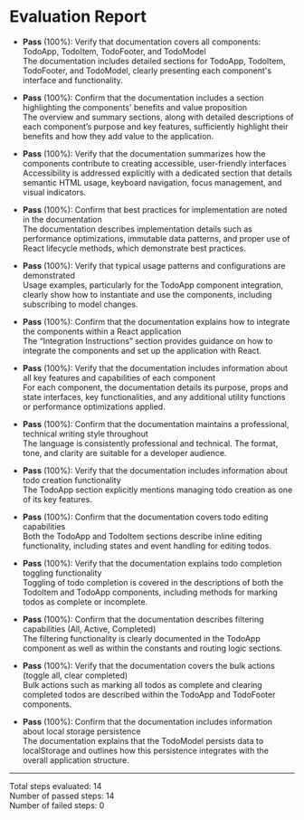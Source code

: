 # Evaluation Report

- **Pass** (100%): Verify that documentation covers all components: TodoApp, TodoItem, TodoFooter, and TodoModel  
  The documentation includes detailed sections for TodoApp, TodoItem, TodoFooter, and TodoModel, clearly presenting each component's interface and functionality.

- **Pass** (100%): Confirm that the documentation includes a section highlighting the components' benefits and value proposition  
  The overview and summary sections, along with detailed descriptions of each component’s purpose and key features, sufficiently highlight their benefits and how they add value to the application.

- **Pass** (100%): Verify that the documentation summarizes how the components contribute to creating accessible, user-friendly interfaces  
  Accessibility is addressed explicitly with a dedicated section that details semantic HTML usage, keyboard navigation, focus management, and visual indicators.

- **Pass** (100%): Confirm that best practices for implementation are noted in the documentation  
  The documentation describes implementation details such as performance optimizations, immutable data patterns, and proper use of React lifecycle methods, which demonstrate best practices.

- **Pass** (100%): Verify that typical usage patterns and configurations are demonstrated  
  Usage examples, particularly for the TodoApp component integration, clearly show how to instantiate and use the components, including subscribing to model changes.

- **Pass** (100%): Confirm that the documentation explains how to integrate the components within a React application  
  The “Integration Instructions” section provides guidance on how to integrate the components and set up the application with React.

- **Pass** (100%): Verify that the documentation includes information about all key features and capabilities of each component  
  For each component, the documentation details its purpose, props and state interfaces, key functionalities, and any additional utility functions or performance optimizations applied.

- **Pass** (100%): Confirm that the documentation maintains a professional, technical writing style throughout  
  The language is consistently professional and technical. The format, tone, and clarity are suitable for a developer audience.

- **Pass** (100%): Verify that the documentation includes information about todo creation functionality  
  The TodoApp section explicitly mentions managing todo creation as one of its key features.

- **Pass** (100%): Confirm that the documentation covers todo editing capabilities  
  Both the TodoApp and TodoItem sections describe inline editing functionality, including states and event handling for editing todos.

- **Pass** (100%): Verify that the documentation explains todo completion toggling functionality  
  Toggling of todo completion is covered in the descriptions of both the TodoItem and TodoApp components, including methods for marking todos as complete or incomplete.

- **Pass** (100%): Confirm that the documentation describes filtering capabilities (All, Active, Completed)  
  The filtering functionality is clearly documented in the TodoApp component as well as within the constants and routing logic sections.

- **Pass** (100%): Verify that the documentation covers the bulk actions (toggle all, clear completed)  
  Bulk actions such as marking all todos as complete and clearing completed todos are described within the TodoApp and TodoFooter components.

- **Pass** (100%): Confirm that the documentation includes information about local storage persistence  
  The documentation explains that the TodoModel persists data to localStorage and outlines how this persistence integrates with the overall application structure.

---

Total steps evaluated: 14  
Number of passed steps: 14  
Number of failed steps: 0